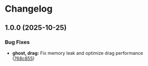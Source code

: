 # Changelog

## 1.0.0 (2025-10-25)


### Bug Fixes

* **ghost, drag:** Fix memory leak and optimize drag performance ([768c855](https://github.com/Carolinedanslesnuages/halloweenify/commit/768c855a83bd7d1f455eab7b04aea421731bfff9))
